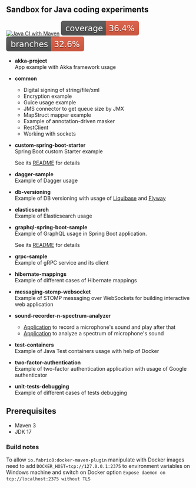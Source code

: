 
## Sandbox for Java coding experiments

[![Java CI with Maven](https://github.com/andrei-punko/java-sandbox/actions/workflows/maven.yml/badge.svg)](https://github.com/andrei-punko/java-sandbox/actions/workflows/maven.yml)
[![Coverage](.github/badges/jacoco.svg)](https://github.com/andrei-punko/java-sandbox/actions/workflows/maven.yml)
[![Branches](.github/badges/branches.svg)](https://github.com/andrei-punko/java-sandbox/actions/workflows/maven.yml)

* **akka-project**  
App example with Akka framework usage 


* **common**  
  - Digital signing of string/file/xml
  - Encryption example
  - Guice usage example
  - JMS connector to get queue size by JMX
  - MapStruct mapper example
  - Example of annotation-driven masker
  - RestClient
  - Working with sockets


* **custom-spring-boot-starter**  
  Spring Boot custom Starter example

  See its [README](custom-spring-boot-starter/README.md) for details


* **dagger-sample**  
Example of Dagger usage


* **db-versioning**  
Example of DB versioning with usage of [Liquibase](db-versioning/liquibase-db) and [Flyway](db-versioning/flyway-db)


* **elasticsearch**  
Example of Elasticsearch usage


* **graphql-spring-boot-sample**  
  Example of GraphQL usage in Spring Boot application.
  
  See its [README](graphql-spring-boot-sample/README.md) for details


* **grpc-sample**  
Example of gRPC service and its client


* **hibernate-mappings**  
Example of different cases of Hibernate mappings


* **messaging-stomp-websocket**  
Example of STOMP messaging over WebSockets for building interactive web application


* **sound-recorder-n-spectrum-analyzer**  
  - [Application](sound-recorder-n-spectrum-analyzer/src/main/java/by/andd3dfx/capturesound/AudioCaptureApp.java) to record a microphone's sound and play after that
  - [Application](sound-recorder-n-spectrum-analyzer/src/main/java/by/andd3dfx/capturesound/ShowRealTimeSpectrumApp.java) to analyze a spectrum of microphone's sound 


* **test-containers**  
Example of Java Test containers usage with help of Docker


* **two-factor-authentication**  
Example of two-factor authentication application with usage of Google authenticator


* **unit-tests-debugging**  
Example of different cases of tests debugging

## Prerequisites
- Maven 3
- JDK 17

### Build notes
To allow `io.fabric8:docker-maven-plugin` manipulate with Docker images need to add 
`DOCKER_HOST=tcp://127.0.0.1:2375` to environment variables on Windows machine and switch on 
Docker option `Expose daemon on tcp://localhost:2375 without TLS`
